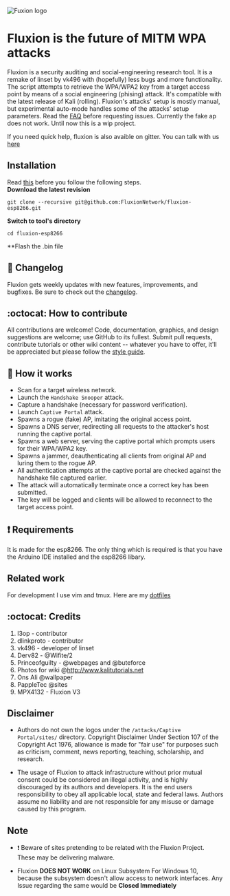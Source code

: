![Fuxion logo](https://github.com/FluxionNetwork/fluxion-esp8266/raw/master/logos/logo.jpg)

# Fluxion is the future of MITM WPA attacks
Fluxion is a security auditing and social-engineering research tool. It is a remake of linset by vk496 with (hopefully) less bugs and more functionality. The script attempts to retrieve the WPA/WPA2 key from a target access point by means of a social engineering (phising) attack. It's compatible with the latest release of Kali (rolling). Fluxion's attacks' setup is mostly manual, but experimental auto-mode handles some of the attacks' setup parameters. Read the [FAQ](https://github.com/FluxionNetwork/fluxion/wiki/FAQ) before requesting issues.
Currently the fake ap does not work. Until now this is a wip project.

If you need quick help, fluxion is also avaible on gitter. You can talk with us [here](https://gitter.im/FluxionNetwork/Lobby)
## Installation
Read [this](https://github.com/FluxionNetwork/fluxion/wiki/Generate-ssh-keys) before you follow the following steps.
<br>
**Download the latest revision**
```
git clone --recursive git@github.com:FluxionNetwork/fluxion-esp8266.git 
```
**Switch to tool's directory**
```
cd fluxion-esp8266
```
**Flash the .bin file

## :scroll: Changelog
Fluxion gets weekly updates with new features, improvements, and bugfixes.
Be sure to check out the [changelog](https://github.com/FluxionNetwork/fluxion-esp8266/commits/master).

## :octocat: How to contribute
All contributions are welcome! Code, documentation, graphics, and design suggestions are welcome; use GitHub to its fullest. Submit pull requests, contribute tutorials or other wiki content -- whatever you have to offer, it'll be appreciated but please follow the [style guide](https://github.com/FluxionNetwork/fluxion/wiki/Code-style-guide).

## :book: How it works
* Scan for a target wireless network.
* Launch the `Handshake Snooper` attack.
* Capture a handshake (necessary for password verification).
* Launch `Captive Portal` attack.
* Spawns a rogue (fake) AP, imitating the original access point.
* Spawns a DNS server, redirecting all requests to the attacker's host running the captive portal.
* Spawns a web server, serving the captive portal which prompts users for their WPA/WPA2 key.
* Spawns a jammer, deauthenticating all clients from original AP and luring them to the rogue AP.
* All authentication attempts at the captive portal are checked against the handshake file captured earlier.
* The attack will automatically terminate once a correct key has been submitted.
* The key will be logged and clients will be allowed to reconnect to the target access point.


## :heavy_exclamation_mark: Requirements

It is made for the esp8266. The only thing which is required is that you have the Arduino IDE installed and the esp8266 libary.

## Related work

For development I use vim and tmux. Here are my [dotfiles](https://github.com/deltaxflux/takumi/)
## :octocat: Credits
1. l3op - contributor
2. dlinkproto - contributor
3. vk496 - developer of linset
4. Derv82 - @Wifite/2
5. Princeofguilty - @webpages and @buteforce
6. Photos for wiki @http://www.kalitutorials.net
7. Ons Ali @wallpaper
8. PappleTec @sites
9. MPX4132 - Fluxion V3

## Disclaimer
* Authors do not own the logos under the `/attacks/Captive Portal/sites/` directory. Copyright Disclaimer Under Section 107 of the Copyright Act 1976, allowance is made for "fair use" for purposes such as criticism, comment, news reporting, teaching, scholarship, and research.

* The usage of Fluxion to attack infrastructure without prior mutual consent could be considered an illegal activity, and is highly discouraged by its authors and developers. It is the end users responsibility to obey all applicable local, state and federal laws. Authors assume no liability and are not responsible for any misuse or damage caused by this program.

## Note
* :heavy_exclamation_mark: Beware of sites pretending to be related with the Fluxion Project. These may be delivering malware.

* Fluxion **DOES NOT WORK** on Linux Subsystem For Windows 10, because the subsystem doesn't allow access to network interfaces. Any Issue regarding the same would be **Closed Immediately**


